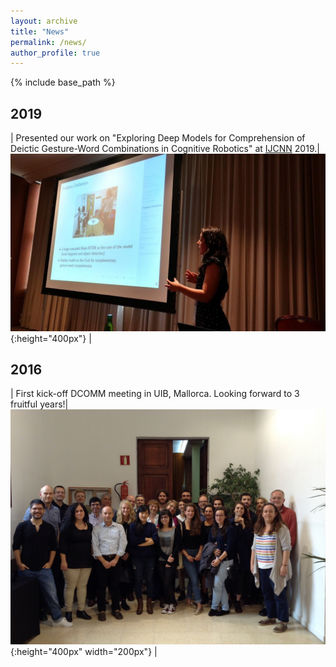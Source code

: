 ```yaml
---
layout: archive
title: "News"
permalink: /news/
author_profile: true
---
```


{% include base_path %}

2019
------

| Presented our work on "Exploring Deep Models for Comprehension of Deictic Gesture-Word Combinations in Cognitive Robotics" at [IJCNN](https://www.ijcnn.org/) 2019.|![](/images/ijcnn2019.jpg){:height="400px"} |

2016
------

| First kick-off DCOMM meeting in UIB, Mallorca. Looking forward to 3 fruitful years!|![](/images/dcommkickoff.jpeg){:height="400px" width="200px"} |


